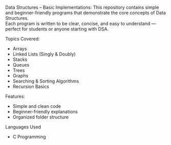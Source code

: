 Data Structures – Basic Implementations:
This repository contains simple and beginner-friendly programs that demonstrate the core concepts of Data Structures.  
Each program is written to be clear, concise, and easy to understand — perfect for students or anyone starting with DSA.

Topics Covered:
- Arrays  
- Linked Lists (Singly & Doubly)  
- Stacks  
- Queues  
- Trees  
- Graphs  
- Searching & Sorting Algorithms  
- Recursion Basics

Features:
- Simple and clean code  
- Beginner-friendly explanations   
- Organized folder structure  

Languages Used
- C Programming
